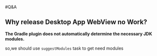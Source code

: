 #Q&A

## Why release Desktop App WebView no Work?
**The Gradle plugin does not automatically determine the necessary JDK modules.**

so,we should use `suggestModules` task to get need modules

